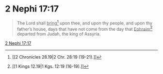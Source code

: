 # 2 Nephi 17:17

> The Lord shall <u>bring</u>[^a] upon thee, and upon thy people, and upon thy father’s house, days that have not come from the day that <u>Ephraim</u>[^b] departed from Judah, the king of Assyria.

[2 Nephi 17:17](https://www.churchofjesuschrist.org/study/scriptures/bofm/2-ne/17?lang=eng&id=p17#p17)


[^a]: [[2 Chronicles 28.19|2 Chr. 28:19 (19-21).]]
[^b]: [[1 Kings 12.19|1 Kgs. 12:19 (16-19).]]
